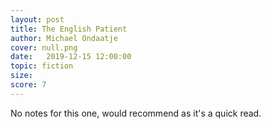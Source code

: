 ```yaml
---
layout: post
title: The English Patient
author: Michael Ondaatje
cover: null.png
date:   2019-12-15 12:00:00
topic: fiction
size: 
score: 7
---
```


No notes for this one, would recommend as it's a quick read.